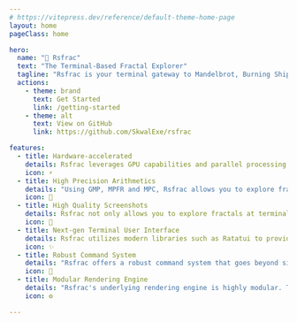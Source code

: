 ```yaml
---
# https://vitepress.dev/reference/default-theme-home-page
layout: home
pageClass: home

hero:
  name: "💠 Rsfrac"
  text: "The Terminal-Based Fractal Explorer"
  tagline: "Rsfrac is your terminal gateway to Mandelbrot, Burning Ship, and Julia."
  actions:
    - theme: brand
      text: Get Started
      link: /getting-started
    - theme: alt
      text: View on GitHub
      link: https://github.com/SkwalExe/rsfrac

features:
  - title: Hardware-accelerated
    details: Rsfrac leverages GPU capabilities and parallel processing for complex arithmetic operations, enabling smooth navigation and rapid rendering.
    icon: ⚡
  - title: High Precision Arithmetics
    details: "Using GMP, MPFR and MPC, Rsfrac allows you to explore fractals infinitely deep by enabling users to increase the decimal precision for calculations as needed."
    icon: 🔢
  - title: High Quality Screenshots
    details: Rsfrac not only allows you to explore fractals at terminal resolution but also lets you generate high-resolution captures of your current view.
    icon: 📸
  - title: Next-gen Terminal User Interface
    details: Rsfrac utilizes modern libraries such as Ratatui to provide a full-featured navigation experience, all this in your classic terminal. Rsfrac also supports customizable mouse inputs, allowing for seemless navigation.
    icon: ✨
  - title: Robust Command System
    details: "Rsfrac offers a robust command system that goes beyond simple fractal navigation. Additional features include capturing high-definition screenshots, adjusting render settings, modifying navigation preferences, changing colors, and much more."
    icon: 📌
  - title: Modular Rendering Engine
    details: "Rsfrac's underlying rendering engine is highly modular. The integrated command system enables you to inspect and modify technical parameters, allowing you to explore beyond the basic Mandelbrot and Julia sets. The combination of adjustable parameters makes the number of possible fractals effectively infinite."
    icon: ⚙️

---
```



<style>
.Layout.home {
    background-color: #1B1B1F;
    background-image: url("https://raw.githubusercontent.com/SkwalExe/rsfrac/main/assets/screenshot13.png");
    background-size: cover;
    background-position: center;
    background-blend-mode: overlay;
}

.VPFeature {
    background-color: #2021277a !important;
    backdrop-filter: blur(25px)
}
</style>
